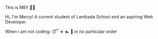 This is ME!! :woman_shrugging:


Hi, I'm Mercy! A current student of Lambada School and an aspiring Web Developer. 

When i am not coding: :sleeping: :airplane: :swimmer: :curry: in no particular order




